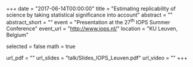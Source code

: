 +++
date = "2017-06-14T00:00:00"
title = "Estimating replicability of science by taking statistical significance into account"
abstract = ""
abstract_short = ""
event = "Presentation at the 27<sup>th</sup> IOPS Summer Conference"
event_url = "http://www.iops.nl/"
location = "KU Leuven, Belgium"

selected = false
math = true

url_pdf = ""
url_slides = "talk/Slides_IOPS_Leuven.pdf"
url_video = ""
+++